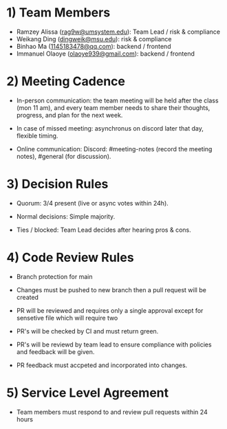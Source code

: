 # 1) Team Members

-   Ramzey Alissa (rag9w@umsystem.edu): Team Lead / risk & compliance
-   Weikang Ding (dingweik@msu.edu): risk & compliance
-   Binhao Ma (1145183478@qq.com): backend / frontend
-   Immanuel Olaoye (olaoye939@gmail.com): backend / frontend

# 2) Meeting Cadence

-   In-person communication: the team meeting will be held after the
    class (mon 11 am), and every team member needs to share their thoughts,
    progress, and plan for the next week.

-   In case of missed meeting: asynchronus on discord later that day, flexible timing.

-   Online communication: Discord: #meeting-notes (record the meeting
    notes), #general (for discussion).

# 3) Decision Rules

-   Quorum: 3/4 present (live or async votes within 24h).

-   Normal decisions: Simple majority.

-   Ties / blocked: Team Lead decides after hearing pros & cons.

# 4) Code Review Rules

-   Branch protection for main

-   Changes must be pushed to new branch then a pull request will be created

-   PR will be reviewed and requires only a single approval except for sensetive file which will require two

-   PR's will be checked by CI and must return green.

-   PR's will be reviewd by team lead to ensure compliance with policies and feedback will be given.

-   PR feedback must accpeted and incorporated into changes.

# 5) Service Level Agreement

-   Team members must respond to and review pull requests within 24 hours